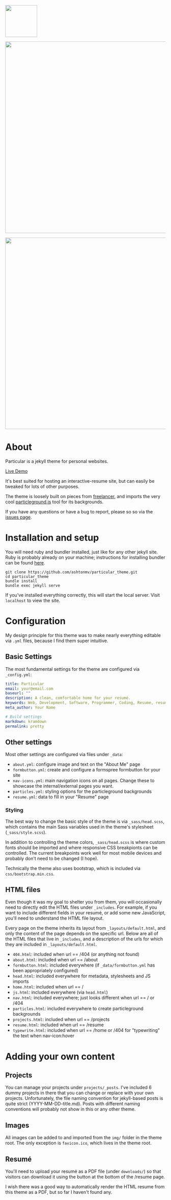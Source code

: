 <img src="favicon.ico" width="100px"></image>

<img src="img/screenshot_home.png" width="600px"></image>

<img src="img/screenshot_resume.png" width="600px"></image>

# About
Particular is a jekyll theme for personal websites.

[Live Demo](https://www.michael-ashton.com)

It's best suited for hosting an interactive-resume site, but can easily be tweaked for
lots of other purposes.

The theme is loosely built on pieces from [freelancer](https://github.com/jeromelachaud/freelancer-theme),
and imports the very cool [particleground.js](https://github.com/jnicol/particleground) tool for its backgrounds.

If you have any questions or have a bug to report, please so so via the [issues page](https://github.com/ashtonmv/particular_theme/issues).

# Installation and setup
You will need ruby and bundler installed, just like for any other jekyll site.
Ruby is probably already on your machine; instructions for installing bundler can be found [here](https://bundler.io/).

```
git clone https://github.com/ashtonmv/particular_theme.git
cd particular_theme
bundle install
bundle exec jekyll serve
```

If you've installed everything correctly, this will start the local server. Visit `localhost` to view the site.

# Configuration
My design principle for this theme was to make nearly everything editable via `.yml` files, because I find them
super intuitive.

## Basic Settings
The most fundamental settings for the theme are configured via `_config.yml`:

```yaml
title: Particular
email: your@email.com
baseurl: ""
description: A clean, comfortable home for your resumé.
keywords: Web, Development, Software, Programmer, Coding, Resume, resume
meta_author: Your Name

# Build settings
markdown: kramdown
permalink: pretty
```

## Other settings
Most other settings are configured via files under `_data`:
  
  - `about.yml`: configure image and text on the "About Me" page
  - `formbutton.yml`: create and configure a formspree formbutton for your site
  - `nav-icons.yml`: main navigation icons on all pages. Change these to showcase the internal/external pages you want.
  - `particles.yml`: styling options for the particleground backgrounds
  - `resume.yml`: data to fill in your "Resume" page

### Styling
The best way to change the basic style of the theme is via `_sass/head.scss`, which contains the main
Sass variables used in the theme's stylesheet (`_sass/style.scss`).

In addition to controlling the theme colors, `_sass/head.scss` is where custom fonts should be imported
and where responsive CSS breakpionts can be controlled. The current breakpoints work well for most mobile
devices and probably don't need to be changed (I hope).

Technically the theme also uses bootstrap, which is included via `css/bootstrap.min.css`.

## HTML files
Even though it was my goal to shelter you from them, you will occasionally need to directly edit the
HTML files under `_includes`. For example, if you want to include different fields in your resumé, or
add some new JavaScript, you'll need to understand the HTML file layout.

Every page on the theme inherits its layout from `_layouts/default.html`, and only the content of the
page depends on the specific url. Below are all of the HTML files that live in `_includes`, and a
description of the urls for which they are included in `_layouts/default.html`.

- `404.html`: included when url == /404 (or anything not found)
- `about.html`: included when url == /about
- `formbutton.html`: included everywhere (if `_data/formbutton.yml` has been appropriately configured)
- `head.html`: included everywhere for metadata, stylesheets and JS imports
- `home.html`: included when url == /
- `js.html`: included everywhere (via `head.html`)
- `nav.html`: included everywhere; just looks different when url == / or /404
- `particles.html`: included everywhere to create particleground backgrounds
- `projects.html`: included when url == /projects
- `resume.html`: included when url == /resume
- `typewrite.html`: included when url == /home or /404 for "typewriting" the text when nav-icon:hover

# Adding your own content
## Projects
You can manage your projects under `projects/_posts`. I've included 6 dummy projects in there that you
can change or replace with your own projects. Unfortunately, the file naming convention for jekyll-based posts
is quite strict (YYYY-MM-DD-title.md). Posts with different naming conventions will probably not show in this or
any other theme.

## Images
All images can be added to and imported from the `img/` folder in the theme root. The only exception is
`favicon.ico`, which lives in the theme root.

## Resumé
You'll need to upload your resumé as a PDF file (under `downloads/`) so that visitors can download it
using the button at the bottom of the /resume page.

I wish there was a good way to automatically render the HTML resume from this theme as a PDF, but
so far I haven't found any.
